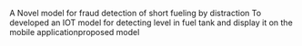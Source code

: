A Novel model for fraud detection of short fueling by distraction
To developed an IOT model for detecting level in fuel tank and display it on the mobile applicationproposed model
